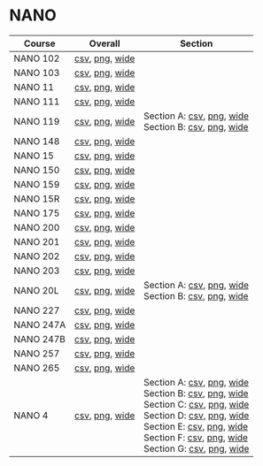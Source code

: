 # NANO

| Course | Overall | Section |
| ------ | ------- | ------- |
| NANO 102 | [csv](https://github.com/UCSD-Historical-Enrollment-Data/2025Fall/blob/main/overall/NANO%20102.csv), [png](https://raw.githubusercontent.com/UCSD-Historical-Enrollment-Data/2025Fall/main/plot_overall/NANO%20102.png), [wide](https://raw.githubusercontent.com/UCSD-Historical-Enrollment-Data/2025Fall/main/plot_overall_wide/NANO%20102.png) |  |
| NANO 103 | [csv](https://github.com/UCSD-Historical-Enrollment-Data/2025Fall/blob/main/overall/NANO%20103.csv), [png](https://raw.githubusercontent.com/UCSD-Historical-Enrollment-Data/2025Fall/main/plot_overall/NANO%20103.png), [wide](https://raw.githubusercontent.com/UCSD-Historical-Enrollment-Data/2025Fall/main/plot_overall_wide/NANO%20103.png) |  |
| NANO 11 | [csv](https://github.com/UCSD-Historical-Enrollment-Data/2025Fall/blob/main/overall/NANO%2011.csv), [png](https://raw.githubusercontent.com/UCSD-Historical-Enrollment-Data/2025Fall/main/plot_overall/NANO%2011.png), [wide](https://raw.githubusercontent.com/UCSD-Historical-Enrollment-Data/2025Fall/main/plot_overall_wide/NANO%2011.png) |  |
| NANO 111 | [csv](https://github.com/UCSD-Historical-Enrollment-Data/2025Fall/blob/main/overall/NANO%20111.csv), [png](https://raw.githubusercontent.com/UCSD-Historical-Enrollment-Data/2025Fall/main/plot_overall/NANO%20111.png), [wide](https://raw.githubusercontent.com/UCSD-Historical-Enrollment-Data/2025Fall/main/plot_overall_wide/NANO%20111.png) |  |
| NANO 119 | [csv](https://github.com/UCSD-Historical-Enrollment-Data/2025Fall/blob/main/overall/NANO%20119.csv), [png](https://raw.githubusercontent.com/UCSD-Historical-Enrollment-Data/2025Fall/main/plot_overall/NANO%20119.png), [wide](https://raw.githubusercontent.com/UCSD-Historical-Enrollment-Data/2025Fall/main/plot_overall_wide/NANO%20119.png) | Section A: [csv](https://github.com/UCSD-Historical-Enrollment-Data/2025Fall/blob/main/section/NANO%20119_A.csv), [png](https://raw.githubusercontent.com/UCSD-Historical-Enrollment-Data/2025Fall/main/plot_section/NANO%20119_A.png), [wide](https://raw.githubusercontent.com/UCSD-Historical-Enrollment-Data/2025Fall/main/plot_section_wide/NANO%20119_A.png)<br>Section B: [csv](https://github.com/UCSD-Historical-Enrollment-Data/2025Fall/blob/main/section/NANO%20119_B.csv), [png](https://raw.githubusercontent.com/UCSD-Historical-Enrollment-Data/2025Fall/main/plot_section/NANO%20119_B.png), [wide](https://raw.githubusercontent.com/UCSD-Historical-Enrollment-Data/2025Fall/main/plot_section_wide/NANO%20119_B.png) |
| NANO 148 | [csv](https://github.com/UCSD-Historical-Enrollment-Data/2025Fall/blob/main/overall/NANO%20148.csv), [png](https://raw.githubusercontent.com/UCSD-Historical-Enrollment-Data/2025Fall/main/plot_overall/NANO%20148.png), [wide](https://raw.githubusercontent.com/UCSD-Historical-Enrollment-Data/2025Fall/main/plot_overall_wide/NANO%20148.png) |  |
| NANO 15 | [csv](https://github.com/UCSD-Historical-Enrollment-Data/2025Fall/blob/main/overall/NANO%2015.csv), [png](https://raw.githubusercontent.com/UCSD-Historical-Enrollment-Data/2025Fall/main/plot_overall/NANO%2015.png), [wide](https://raw.githubusercontent.com/UCSD-Historical-Enrollment-Data/2025Fall/main/plot_overall_wide/NANO%2015.png) |  |
| NANO 150 | [csv](https://github.com/UCSD-Historical-Enrollment-Data/2025Fall/blob/main/overall/NANO%20150.csv), [png](https://raw.githubusercontent.com/UCSD-Historical-Enrollment-Data/2025Fall/main/plot_overall/NANO%20150.png), [wide](https://raw.githubusercontent.com/UCSD-Historical-Enrollment-Data/2025Fall/main/plot_overall_wide/NANO%20150.png) |  |
| NANO 159 | [csv](https://github.com/UCSD-Historical-Enrollment-Data/2025Fall/blob/main/overall/NANO%20159.csv), [png](https://raw.githubusercontent.com/UCSD-Historical-Enrollment-Data/2025Fall/main/plot_overall/NANO%20159.png), [wide](https://raw.githubusercontent.com/UCSD-Historical-Enrollment-Data/2025Fall/main/plot_overall_wide/NANO%20159.png) |  |
| NANO 15R | [csv](https://github.com/UCSD-Historical-Enrollment-Data/2025Fall/blob/main/overall/NANO%2015R.csv), [png](https://raw.githubusercontent.com/UCSD-Historical-Enrollment-Data/2025Fall/main/plot_overall/NANO%2015R.png), [wide](https://raw.githubusercontent.com/UCSD-Historical-Enrollment-Data/2025Fall/main/plot_overall_wide/NANO%2015R.png) |  |
| NANO 175 | [csv](https://github.com/UCSD-Historical-Enrollment-Data/2025Fall/blob/main/overall/NANO%20175.csv), [png](https://raw.githubusercontent.com/UCSD-Historical-Enrollment-Data/2025Fall/main/plot_overall/NANO%20175.png), [wide](https://raw.githubusercontent.com/UCSD-Historical-Enrollment-Data/2025Fall/main/plot_overall_wide/NANO%20175.png) |  |
| NANO 200 | [csv](https://github.com/UCSD-Historical-Enrollment-Data/2025Fall/blob/main/overall/NANO%20200.csv), [png](https://raw.githubusercontent.com/UCSD-Historical-Enrollment-Data/2025Fall/main/plot_overall/NANO%20200.png), [wide](https://raw.githubusercontent.com/UCSD-Historical-Enrollment-Data/2025Fall/main/plot_overall_wide/NANO%20200.png) |  |
| NANO 201 | [csv](https://github.com/UCSD-Historical-Enrollment-Data/2025Fall/blob/main/overall/NANO%20201.csv), [png](https://raw.githubusercontent.com/UCSD-Historical-Enrollment-Data/2025Fall/main/plot_overall/NANO%20201.png), [wide](https://raw.githubusercontent.com/UCSD-Historical-Enrollment-Data/2025Fall/main/plot_overall_wide/NANO%20201.png) |  |
| NANO 202 | [csv](https://github.com/UCSD-Historical-Enrollment-Data/2025Fall/blob/main/overall/NANO%20202.csv), [png](https://raw.githubusercontent.com/UCSD-Historical-Enrollment-Data/2025Fall/main/plot_overall/NANO%20202.png), [wide](https://raw.githubusercontent.com/UCSD-Historical-Enrollment-Data/2025Fall/main/plot_overall_wide/NANO%20202.png) |  |
| NANO 203 | [csv](https://github.com/UCSD-Historical-Enrollment-Data/2025Fall/blob/main/overall/NANO%20203.csv), [png](https://raw.githubusercontent.com/UCSD-Historical-Enrollment-Data/2025Fall/main/plot_overall/NANO%20203.png), [wide](https://raw.githubusercontent.com/UCSD-Historical-Enrollment-Data/2025Fall/main/plot_overall_wide/NANO%20203.png) |  |
| NANO 20L | [csv](https://github.com/UCSD-Historical-Enrollment-Data/2025Fall/blob/main/overall/NANO%2020L.csv), [png](https://raw.githubusercontent.com/UCSD-Historical-Enrollment-Data/2025Fall/main/plot_overall/NANO%2020L.png), [wide](https://raw.githubusercontent.com/UCSD-Historical-Enrollment-Data/2025Fall/main/plot_overall_wide/NANO%2020L.png) | Section A: [csv](https://github.com/UCSD-Historical-Enrollment-Data/2025Fall/blob/main/section/NANO%2020L_A.csv), [png](https://raw.githubusercontent.com/UCSD-Historical-Enrollment-Data/2025Fall/main/plot_section/NANO%2020L_A.png), [wide](https://raw.githubusercontent.com/UCSD-Historical-Enrollment-Data/2025Fall/main/plot_section_wide/NANO%2020L_A.png)<br>Section B: [csv](https://github.com/UCSD-Historical-Enrollment-Data/2025Fall/blob/main/section/NANO%2020L_B.csv), [png](https://raw.githubusercontent.com/UCSD-Historical-Enrollment-Data/2025Fall/main/plot_section/NANO%2020L_B.png), [wide](https://raw.githubusercontent.com/UCSD-Historical-Enrollment-Data/2025Fall/main/plot_section_wide/NANO%2020L_B.png) |
| NANO 227 | [csv](https://github.com/UCSD-Historical-Enrollment-Data/2025Fall/blob/main/overall/NANO%20227.csv), [png](https://raw.githubusercontent.com/UCSD-Historical-Enrollment-Data/2025Fall/main/plot_overall/NANO%20227.png), [wide](https://raw.githubusercontent.com/UCSD-Historical-Enrollment-Data/2025Fall/main/plot_overall_wide/NANO%20227.png) |  |
| NANO 247A | [csv](https://github.com/UCSD-Historical-Enrollment-Data/2025Fall/blob/main/overall/NANO%20247A.csv), [png](https://raw.githubusercontent.com/UCSD-Historical-Enrollment-Data/2025Fall/main/plot_overall/NANO%20247A.png), [wide](https://raw.githubusercontent.com/UCSD-Historical-Enrollment-Data/2025Fall/main/plot_overall_wide/NANO%20247A.png) |  |
| NANO 247B | [csv](https://github.com/UCSD-Historical-Enrollment-Data/2025Fall/blob/main/overall/NANO%20247B.csv), [png](https://raw.githubusercontent.com/UCSD-Historical-Enrollment-Data/2025Fall/main/plot_overall/NANO%20247B.png), [wide](https://raw.githubusercontent.com/UCSD-Historical-Enrollment-Data/2025Fall/main/plot_overall_wide/NANO%20247B.png) |  |
| NANO 257 | [csv](https://github.com/UCSD-Historical-Enrollment-Data/2025Fall/blob/main/overall/NANO%20257.csv), [png](https://raw.githubusercontent.com/UCSD-Historical-Enrollment-Data/2025Fall/main/plot_overall/NANO%20257.png), [wide](https://raw.githubusercontent.com/UCSD-Historical-Enrollment-Data/2025Fall/main/plot_overall_wide/NANO%20257.png) |  |
| NANO 265 | [csv](https://github.com/UCSD-Historical-Enrollment-Data/2025Fall/blob/main/overall/NANO%20265.csv), [png](https://raw.githubusercontent.com/UCSD-Historical-Enrollment-Data/2025Fall/main/plot_overall/NANO%20265.png), [wide](https://raw.githubusercontent.com/UCSD-Historical-Enrollment-Data/2025Fall/main/plot_overall_wide/NANO%20265.png) |  |
| NANO 4 | [csv](https://github.com/UCSD-Historical-Enrollment-Data/2025Fall/blob/main/overall/NANO%204.csv), [png](https://raw.githubusercontent.com/UCSD-Historical-Enrollment-Data/2025Fall/main/plot_overall/NANO%204.png), [wide](https://raw.githubusercontent.com/UCSD-Historical-Enrollment-Data/2025Fall/main/plot_overall_wide/NANO%204.png) | Section A: [csv](https://github.com/UCSD-Historical-Enrollment-Data/2025Fall/blob/main/section/NANO%204_A.csv), [png](https://raw.githubusercontent.com/UCSD-Historical-Enrollment-Data/2025Fall/main/plot_section/NANO%204_A.png), [wide](https://raw.githubusercontent.com/UCSD-Historical-Enrollment-Data/2025Fall/main/plot_section_wide/NANO%204_A.png)<br>Section B: [csv](https://github.com/UCSD-Historical-Enrollment-Data/2025Fall/blob/main/section/NANO%204_B.csv), [png](https://raw.githubusercontent.com/UCSD-Historical-Enrollment-Data/2025Fall/main/plot_section/NANO%204_B.png), [wide](https://raw.githubusercontent.com/UCSD-Historical-Enrollment-Data/2025Fall/main/plot_section_wide/NANO%204_B.png)<br>Section C: [csv](https://github.com/UCSD-Historical-Enrollment-Data/2025Fall/blob/main/section/NANO%204_C.csv), [png](https://raw.githubusercontent.com/UCSD-Historical-Enrollment-Data/2025Fall/main/plot_section/NANO%204_C.png), [wide](https://raw.githubusercontent.com/UCSD-Historical-Enrollment-Data/2025Fall/main/plot_section_wide/NANO%204_C.png)<br>Section D: [csv](https://github.com/UCSD-Historical-Enrollment-Data/2025Fall/blob/main/section/NANO%204_D.csv), [png](https://raw.githubusercontent.com/UCSD-Historical-Enrollment-Data/2025Fall/main/plot_section/NANO%204_D.png), [wide](https://raw.githubusercontent.com/UCSD-Historical-Enrollment-Data/2025Fall/main/plot_section_wide/NANO%204_D.png)<br>Section E: [csv](https://github.com/UCSD-Historical-Enrollment-Data/2025Fall/blob/main/section/NANO%204_E.csv), [png](https://raw.githubusercontent.com/UCSD-Historical-Enrollment-Data/2025Fall/main/plot_section/NANO%204_E.png), [wide](https://raw.githubusercontent.com/UCSD-Historical-Enrollment-Data/2025Fall/main/plot_section_wide/NANO%204_E.png)<br>Section F: [csv](https://github.com/UCSD-Historical-Enrollment-Data/2025Fall/blob/main/section/NANO%204_F.csv), [png](https://raw.githubusercontent.com/UCSD-Historical-Enrollment-Data/2025Fall/main/plot_section/NANO%204_F.png), [wide](https://raw.githubusercontent.com/UCSD-Historical-Enrollment-Data/2025Fall/main/plot_section_wide/NANO%204_F.png)<br>Section G: [csv](https://github.com/UCSD-Historical-Enrollment-Data/2025Fall/blob/main/section/NANO%204_G.csv), [png](https://raw.githubusercontent.com/UCSD-Historical-Enrollment-Data/2025Fall/main/plot_section/NANO%204_G.png), [wide](https://raw.githubusercontent.com/UCSD-Historical-Enrollment-Data/2025Fall/main/plot_section_wide/NANO%204_G.png) |
